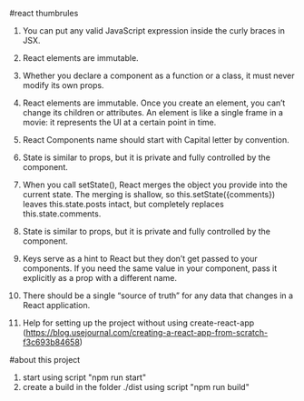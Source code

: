 #react thumbrules

1. You can put any valid JavaScript expression inside the curly braces in JSX.
2. React elements are immutable. 
3. Whether you declare a component as a function or a class, it must never modify its own props.  
4. React elements are immutable. Once you create an element, you can’t change its children or attributes. An element is like a single frame in a movie: it represents the UI at a certain point in time.
5. React Components name should start with Capital letter by convention.
6. State is similar to props, but it is private and fully controlled by the component.
7. When you call setState(), React merges the object you provide into the current state. The merging is shallow, so this.setState({comments}) leaves this.state.posts intact, but completely replaces this.state.comments.
8. State is similar to props, but it is private and fully controlled by the component.
9. Keys serve as a hint to React but they don’t get passed to your components. If you need the same value in your component, pass it explicitly as a prop with a different name.
10. There should be a single “source of truth” for any data that changes in a React application. 

1. Help for setting up the project without using create-react-app (https://blog.usejournal.com/creating-a-react-app-from-scratch-f3c693b84658)

#about this project 
1. start using script "npm run start"
2. create a build in the folder ./dist using script "npm run build"
